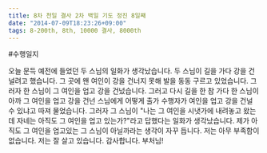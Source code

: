 ```yaml
---
title: 8차 천일 결사 2차 백일 기도 정진 8일째
date: "2014-07-09T18:23:26+09:00"
tags: 8-200th, 8th, 10000 결사, 8000th
---
```


#수행일지

오늘 문득 예전에 들었던 두 스님의 일화가 생각났습니다. 두 스님이 길을 가다 강을 건널려고 했습니다. 그 곳에 왠 여인이 강을 건너지 못해 발을 동동 구르고 있었습니다. 그러자 한 스님이 그 여인을 업고 강을 건넜습니다. 그러고 다시 길을 한 참 가다 한 스님이 아까 그 여인을 업고 강을 건넌 스님에게 어떻게 출가 수행자가 여인을 업고 강을 건널 수 있냐고 따져 물었습니다. 그러자 그 스님이 "나는 그 여인을 시냇가에 내려놓고 왔는데 자네는 아직도 그 여인을 업고 있는가?"라고 답했다는 일화가 생각났습니다. 제가 아직도 그 여인을 업고있는 그 스님이 아닐까라는 생각이 자꾸 듭니다. 저는 아무 부족함이 없습니다. 저는 잘 살고 있습니다. 감사합니다. 부처님!
